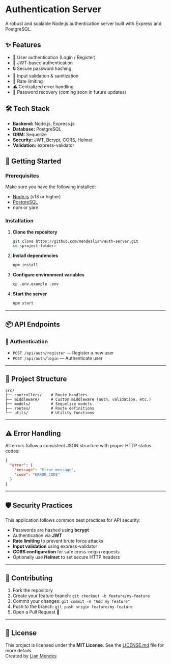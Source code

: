 # Authentication Server

A robust and scalable Node.js authentication server built with Express and PostgreSQL.

## ✨ Features

- 🔑 User authentication (Login / Register)
- 🔐 JWT-based authentication
- 🔒 Secure password hashing
- 🧹 Input validation & sanitization
- 🚫 Rate limiting
- ⚠️ Centralized error handling
- 🔁 Password recovery (coming soon in future updates)

## 🛠️ Tech Stack

- **Backend:** Node.js, Express.js
- **Database:** PostgreSQL
- **ORM:** Sequelize
- **Security:** JWT, Bcrypt, CORS, Helmet
- **Validation:** express-validator

## 🚀 Getting Started

### Prerequisites

Make sure you have the following installed:

- [Node.js](https://nodejs.org/) (v18 or higher)
- [PostgreSQL](https://www.postgresql.org/)
- npm or yarn

### Installation

1. **Clone the repository**
   ```bash
   git clone https://github.com/mendeslian/auth-server.git
   cd <project-folder>
   ```

2. **Install dependencies**
   ```bash
   npm install
   ```

3. **Configure environment variables**
   ```bash
   cp .env.example .env
   ```

4. **Start the server**
   ```bash
   npm start
   ```

---

## 📦 API Endpoints

### 🔐 Authentication

- `POST /api/auth/register` — Register a new user
- `POST /api/auth/login` — Authenticate user

---

## 📁 Project Structure

```
src/
├── controllers/    # Route handlers
├── middleware/     # Custom middleware (auth, validation, etc.)
├── models/         # Sequelize models
├── routes/         # Route definitions
└── utils/          # Utility functions
```

---

## ⚠️ Error Handling

All errors follow a consistent JSON structure with proper HTTP status codes:

```json
{
  "error": {
    "message": "Error message",
    "code": "ERROR_CODE"
  }
}
```

---

## 🛡️ Security Practices

This application follows common best practices for API security:

- Passwords are hashed using **bcrypt**
- Authentication via **JWT**
- **Rate limiting** to prevent brute force attacks
- **Input validation** using express-validator
- **CORS configuration** for safe cross-origin requests
- Optionally use **Helmet** to set secure HTTP headers

---

## 🤝 Contributing

1. Fork the repository
2. Create your feature branch: `git checkout -b feature/my-feature`
3. Commit your changes: `git commit -m "Add my feature"`
4. Push to the branch: `git push origin feature/my-feature`
5. Open a Pull Request 🚀

---

## 📄 License

This project is licensed under the **MIT License**. See the [LICENSE.md](LICENSE.md) file for more details.  
Created by [Lian Mendes](https://www.linkedin.com/in/lian-mendes-825295210/)
